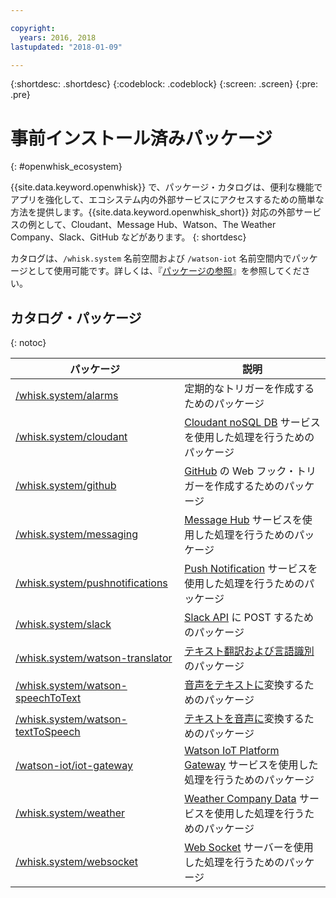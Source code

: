```yaml
---

copyright:
  years: 2016, 2018
lastupdated: "2018-01-09"

---
```


{:shortdesc: .shortdesc}
{:codeblock: .codeblock}
{:screen: .screen}
{:pre: .pre}

# 事前インストール済みパッケージ
{: #openwhisk_ecosystem}

{{site.data.keyword.openwhisk}} で、パッケージ・カタログは、便利な機能でアプリを強化して、エコシステム内の外部サービスにアクセスするための簡単な方法を提供します。{{site.data.keyword.openwhisk_short}} 対応の外部サービスの例として、Cloudant、Message Hub、Watson、The Weather Company、Slack、GitHub などがあります。
{: shortdesc}

カタログは、`/whisk.system` 名前空間および `/watson-iot` 名前空間内でパッケージとして使用可能です。詳しくは、『[パッケージの参照](openwhisk_packages.html#browse-packages)』を参照してください。

## カタログ・パッケージ
{: notoc}

| パッケージ | 説明 |
| --- | --- |
| [/whisk.system/alarms](./openwhisk_alarms.html) | 定期的なトリガーを作成するためのパッケージ |
| [/whisk.system/cloudant](./openwhisk_cloudant.html) | [Cloudant noSQL DB](https://console.ng.bluemix.net/docs/services/Cloudant/index.html) サービスを使用した処理を行うためのパッケージ |
| [/whisk.system/github](./openwhisk_github.html) | [GitHub](https://developer.github.com/) の Web フック・トリガーを作成するためのパッケージ |
| [/whisk.system/messaging](./openwhisk_messagehub.html) | [Message Hub](https://console.ng.bluemix.net/docs/services/MessageHub/index.html) サービスを使用した処理を行うためのパッケージ |
| [/whisk.system/pushnotifications](./openwhisk_pushnotifications.html) | [Push Notification](https://console.ng.bluemix.net/docs/services/mobilepush/index.html) サービスを使用した処理を行うためのパッケージ |
| [/whisk.system/slack](./openwhisk_slack.html) | [Slack API](https://api.slack.com/) に POST するためのパッケージ |
| [/whisk.system/watson-translator](./openwhisk_watson_translator.html) | [テキスト翻訳および言語識別](https://www.ibm.com/watson/developercloud/language-translator.html)のパッケージ |
| [/whisk.system/watson-speechToText](./openwhisk_watson_speechtotext.html) | [音声をテキストに](https://www.ibm.com/watson/developercloud/speech-to-text.html)変換するためのパッケージ |
| [/whisk.system/watson-textToSpeech](./openwhisk_watson_texttospeech.html) | [テキストを音声に](https://www.ibm.com/watson/developercloud/text-to-speech.html)変換するためのパッケージ |
| [/watson-iot/iot-gateway](https://console.stage1.bluemix.net/docs/services/IoT/gateways/iotgw.html) | [Watson IoT Platform Gateway](https://console.stage1.bluemix.net/docs/services/IoT/index.html) サービスを使用した処理を行うためのパッケージ |
| [/whisk.system/weather](./openwhisk_weather.html) | [Weather Company Data](https://console.ng.bluemix.net/docs/services/Weather/index.html) サービスを使用した処理を行うためのパッケージ |
| [/whisk.system/websocket](./openwhisk_websocket.html) | [Web Socket](https://developer.mozilla.org/en-US/docs/Web/API/WebSockets_API) サーバーを使用した処理を行うためのパッケージ |

